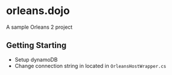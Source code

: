 # orleans.dojo
A sample Orleans 2 project

## Getting Starting
  - Setup dynamoDB
  - Change connection string in located in `OrleansHostWrapper.cs`
